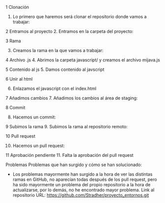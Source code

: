 1 Clonación
1.	Lo primero que haremos será clonar el repositorio donde vamos a trabajar:



 
2 Entramos al proyecto
2.	Entramos en la carpeta del proyecto:
 

3 Rama

3.	Creamos la rama en la que vamos a trabajar:
 
4 Archivo .js
4.	Abrimos la carpeta javascript/ y creamos el archivo mijava.js

 



5 Contenido al js
5.	Damos contenido al javscript
 
6 Unir al html

6.	Enlazamos el javascript con el index.html
 






7 Añadimos cambios
7.	Añadimos los cambios al área de staging:
 
8 Commit

8.	Hacemos un commit:
 

9 Subimos la rama
9.	Subimos la rama al repositorio remoto:
 
10 Pull request

10.	Hacemos un pull request:
 
11 Aprobación pendiente
11.	Falta la aprobación del pull request

Problemas
Problemas que han surgido y cómo se han solucionado:
-	Los problemas mayormente han surgido a la hora de ver las distintas ramas en GitHub, no aparecían todas después de los pull request, pero ha sido mayormente un problema del propio repositorio a la hora de actualizarse, por lo demás, no he encontrado mayor problema.
Link al repositorio
URL:  https://github.com/Stradher/proyecto_entornos.git
